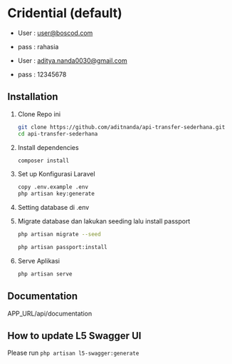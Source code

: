 # Cridential (default)
- User : user@boscod.com
- pass : rahasia

- User : aditya.nanda0030@gmail.com
- pass : 12345678


## Installation
1. Clone Repo ini
    ```bash
    git clone https://github.com/aditnanda/api-transfer-sederhana.git
    cd api-transfer-sederhana
    ```
2. Install dependencies
    ```bash
    composer install
    ```
    

3. Set up Konfigurasi Laravel
    ```bash
    copy .env.example .env
    php artisan key:generate
    ```

4. Setting database di .env

5. Migrate database dan lakukan seeding lalu install passport
    ```bash
    php artisan migrate --seed
    ```

     ```bash
    php artisan passport:install 
    ```

6. Serve Aplikasi
    ```bash
    php artisan serve
    ```

## Documentation
APP_URL/api/documentation

## How to update L5 Swagger UI
Please run `php artisan l5-swagger:generate`

